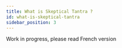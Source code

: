 ```yaml
---
title: What is Skeptical Tantra ?
id: what-is-skeptical-tantra
sidebar_position: 3
---
```


Work in progress, please read French version